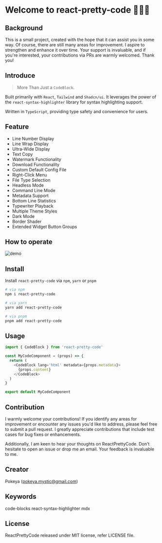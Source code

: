 # Welcome to react-pretty-code 👏👏👏

## Background

This is a small project, created with the hope that it can assist you in some way. Of course, there are still many areas for improvement. I aspire to strengthen and enhance it over time. Your support is invaluable, and if you're interested, your contributions via PRs are warmly welcomed. Thank you!

## Introduce

> More Than Just a `CodeBlock`.

Built primarily with `React`, `Tailwind` and `Shadcn/ui`. It leverages the power of the `react-syntax-highlighter` library for syntax highlighting support.

Written in `TypeScript`, providing type safety and convenience for users.

## Feature

- Line Number Display
- Line Wrap Display
- Ultra-Wide Display
- Text Copy
- Watermark Functionality
- Download Functionality
- Custom Default Config File
- Right-Click Menu
- File Type Selection
- Headless Mode
- Command Line Mode
- Metadata Support
- Bottom Line Statistics
- Typewriter Playback
- Multiple Theme Styles
- Dark Mode
- Border Shader
- Extended Widget Button Groups

## How to operate

![demo](public/operate.gif)

## Install

Install `react-pretty-code` via `npm`, `yarn` or `pnpm`

```bash
# via npm
npm i react-pretty-code

# via yarn
yarn add react-pretty-code

# via pnpm
pnpm add react-pretty-code
```

## Usage

```javascript
import { CodeBlock } from 'react-pretty-code'

const MyCodeComponent = (props) => {
  return (
    <CodeBlock lang='html' metadata={props.metadata}>
      {props.content}
    </CodeBlock>
  )
}

export default MyCodeComponent
```

## Contribution

I warmly welcome your contributions! If you identify any areas for improvement or encounter any issues you'd like to address, please feel free to submit a pull request. I greatly appreciate contributions that include test cases for bug fixes or enhancements.

Additionally, I am keen to hear your thoughts on ReactPrettyCode. Don't hesitate to open an issue or drop me an email. Your feedback is invaluable to me.

## Creator

Pokeya (pokeya.mystic@gmail.com)

## Keywords

code-blocks react-syntax-highlighter mdx

## License

ReactPrettyCode released under MIT license, refer LICENSE file.
